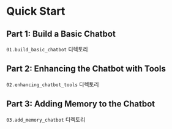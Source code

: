 # Quick Start

## Part 1: Build a Basic Chatbot

`01.build_basic_chatbot` 디렉토리

## Part 2: Enhancing the Chatbot with Tools

`02.enhancing_chatbot_tools` 디렉토리

## Part 3: Adding Memory to the Chatbot

`03.add_memory_chatbot` 디렉토리
